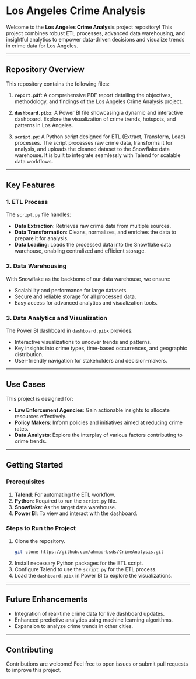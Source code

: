 # Los Angeles Crime Analysis

Welcome to the **Los Angeles Crime Analysis** project repository! This project combines robust ETL processes, advanced data warehousing, and insightful analytics to empower data-driven decisions and visualize trends in crime data for Los Angeles.

---

## Repository Overview

This repository contains the following files:

1. **`report.pdf`**: A comprehensive PDF report detailing the objectives, methodology, and findings of the Los Angeles Crime Analysis project.

2. **`dashboard.pibx`**: A Power BI file showcasing a dynamic and interactive dashboard. Explore the visualization of crime trends, hotspots, and patterns in Los Angeles.

3. **`script.py`**: A Python script designed for ETL (Extract, Transform, Load) processes. The script processes raw crime data, transforms it for analysis, and uploads the cleaned dataset to the Snowflake data warehouse. It is built to integrate seamlessly with Talend for scalable data workflows.

---

## Key Features

### 1. ETL Process

The `script.py` file handles:

- **Data Extraction**: Retrieves raw crime data from multiple sources.
- **Data Transformation**: Cleans, normalizes, and enriches the data to prepare it for analysis.
- **Data Loading**: Loads the processed data into the Snowflake data warehouse, enabling centralized and efficient storage.

### 2. Data Warehousing

With Snowflake as the backbone of our data warehouse, we ensure:

- Scalability and performance for large datasets.
- Secure and reliable storage for all processed data.
- Easy access for advanced analytics and visualization tools.

### 3. Data Analytics and Visualization

The Power BI dashboard in `dashboard.pibx` provides:

- Interactive visualizations to uncover trends and patterns.
- Key insights into crime types, time-based occurrences, and geographic distribution.
- User-friendly navigation for stakeholders and decision-makers.

---

## Use Cases

This project is designed for:

- **Law Enforcement Agencies**: Gain actionable insights to allocate resources effectively.
- **Policy Makers**: Inform policies and initiatives aimed at reducing crime rates.
- **Data Analysts**: Explore the interplay of various factors contributing to crime trends.

---

## Getting Started

### Prerequisites

1. **Talend**: For automating the ETL workflow.
2. **Python**: Required to run the `script.py` file.
3. **Snowflake**: As the target data warehouse.
4. **Power BI**: To view and interact with the dashboard.

### Steps to Run the Project

1. Clone the repository.
   ```bash
   git clone https://github.com/ahmad-bsds/CrimeAnalysis.git
   ```
2. Install necessary Python packages for the ETL script.
3. Configure Talend to use the `script.py` for the ETL process.
4. Load the `dashboard.pibx` in Power BI to explore the visualizations.

---

## Future Enhancements

- Integration of real-time crime data for live dashboard updates.
- Enhanced predictive analytics using machine learning algorithms.
- Expansion to analyze crime trends in other cities.

---

## Contributing

Contributions are welcome! Feel free to open issues or submit pull requests to improve this project.

